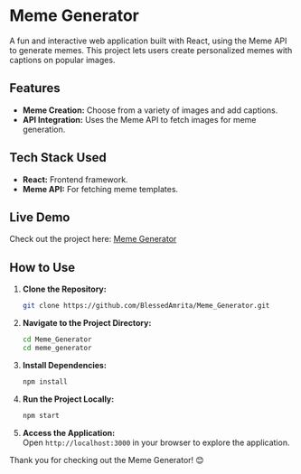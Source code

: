 # Meme Generator

A fun and interactive web application built with React, using the Meme API to generate memes. This project lets users create personalized memes with captions on popular images.

## Features  
- **Meme Creation:** Choose from a variety of images and add captions.    
- **API Integration:** Uses the Meme API to fetch images for meme generation.  

## Tech Stack Used  
- **React:** Frontend framework.  
- **Meme API:** For fetching meme templates.

## Live Demo  
Check out the project here: [Meme Generator](https://memeing.vercel.app/)

## How to Use  
1. **Clone the Repository:**  
   ```bash  
   git clone https://github.com/BlessedAmrita/Meme_Generator.git  
2. **Navigate to the Project Directory:**  
   ```bash  
   cd Meme_Generator  
   cd meme_generator  
4. **Install Dependencies:**  
   ```bash  
   npm install  
5. **Run the Project Locally:**  
   ```bash  
   npm start  
6. **Access the Application:**  
   Open `http://localhost:3000` in your browser to explore the application.

Thank you for checking out the Meme Generator! 😊
